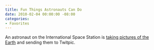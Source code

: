 ```yaml
---
title: Fun Things Astronauts Can Do
date: 2010-02-04 00:00:00 -08:00
categories:
- Favorites
---
```


<p>An astronaut on the International Space Station is <a href="http://twitpic.com/photos/Astro_Soichi">taking pictures of the Earth</a> and sending them to Twitpic. </p>
